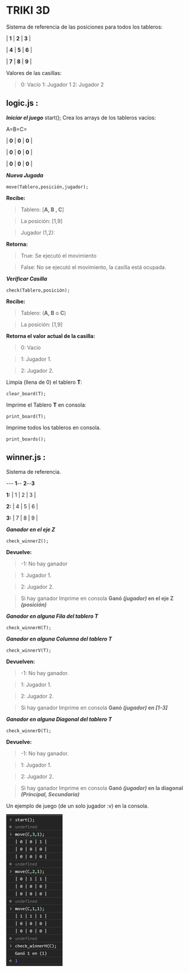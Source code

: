 # TRIKI 3D
Sistema de referencia de las posiciones para todos los tableros:

| **1** | **2** | **3** |

| **4** | **5** | **6** |

| **7** | **8** | **9** |

Valores de las casillas:

> 0: Vacío
> 1: Jugador 1
> 2: Jugador 2

## logic.js :

***Iniciar el juego***
    start();
Crea los arrays de los tableros vacíos:

A=B=C=

| **0** | **0** | **0** |

| **0** | **0** | **0** |

| **0** | **0** | **0** |


***Nueva Jugada***

    move(Tablero,posición,jugador);

**Recibe:**

>  Tablero: [**A, B , C**]

>  La posición: [1,9]

>  Jugador (1,2):

**Retorna:**
>  True: Se ejecutó el movimiento

>  False: No se ejecutó el movimiento, la casilla está ocupada.

***Verificar Casilla***

    check(Tablero,posición);

**Recibe:**

>  Tablero: (**A, B** o **C**)

>  La posición: [1,9]

**Retorna el valor actual de la casilla:**

> 0: Vacío 

> 1: Jugador 1. 

> 2: Jugador 2.

Limpia (llena de 0) el tablero **T**:

    clear_board(T);

Imprime el Tablero **T** en consola:

    print_board(T);

Imprime todos los tableros en consola.

    print_boards();



## winner.js :
Sistema de referencia.



--- **1**-- **2**--**3**

**1:** | 1 | 2 | 3 |

**2:** | 4 | 5 | 6 |

**3:** | 7 | 8 | 9 |


***Ganador en el eje Z***

    check_winnerZ();
 **Devuelve:**

> -1: No hay ganador 

> 1: Jugador 1. 

> 2: Jugador 2.

>Si hay ganador Imprime en consola **Ganó *(jugador)* en el eje Z *(posición)***

***Ganador en alguna Fila del tablero T***

    check_winnerH(T);


***Ganador en alguna Columna del tablero T***

    check_winnerV(T);

 **Devuelven:**
 
> -1: No hay ganador. 

> 1: Jugador 1. 

> 2: Jugador 2.

>Si hay ganador Imprime en consola **Ganó *(jugador)* en  *[1-3]***


***Ganador en alguna Diagonal del tablero T***

    check_winnerD(T);

 **Devuelve:**
 
> -1: No hay ganador. 

> 1: Jugador 1.
 
> 2: Jugador 2.

>Si hay ganador Imprime en consola **Ganó *(jugador)* en la diagonal *(Principal, Secundaria)***


Un ejemplo de juego (de un solo jugador :v) en la consola.

![Ejemplo de un juego](https://raw.githubusercontent.com/ortizjeison/triqui3d/master/play.png?token=AB7QLPNY5FYALN7HND3TK7S6RQD3M)
